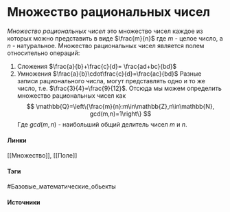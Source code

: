 # Множество рациональных чисел
*Множество рациональных чисел* это множество чисел каждое из которых можно представить в виде $\frac{m}{n}$ где $m$ - целое число, а $n$ - натуральное. 
Множество рациональных чисел является полем относительно операций:
1. Сложения $\frac{a}{b}+\frac{c}{d}= \frac{ad+bc}{bd}$
2. Умножения $\frac{a}{b}\cdot\frac{c}{d}=\frac{ac}{bd}$
Разные записи рационального числа, могут представлять одно и то же число, т.е. $\frac{3}{4}=\frac{9}{12}$. Отсюда мы можем определить множество рациональных чисел как 
$$
\mathbb{Q}=\left\{\frac{m}{n}:m\in\mathbb{Z},n\in\mathbb{N}, gcd(m,n)=1\right\}
$$
Где $gcd(m,n)$ - наибольший общий делитель чисел $m$ и $n$.
#### Линки
 [[Множество]],
 [[Поле]]
#### Тэги
 #Базовые_математические_обьекты 
#### Источники
